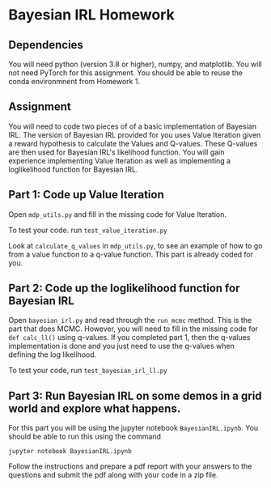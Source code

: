 # Bayesian IRL Homework

## Dependencies
You will need python (version 3.8 or higher), numpy, and matplotlib. You will not need PyTorch for this assignment.
You should be able to reuse the conda environmnent from Homework 1.

## Assignment

You will need to code two pieces of of a basic implementation of Bayesian IRL. The version of Bayesian IRL provided for you uses Value Iteration given a reward hypothesis to calculate the Values and Q-values. These Q-values are then used for Bayesian IRL's likelihood function. You will gain experience implementing Value Iteration as well as implementing a loglikelihood function for Bayesian IRL.

## Part 1: Code up Value Iteration
Open ```mdp_utils.py``` and fill in the missing code for Value Iteration.

To test your code. run 
```test_value_iteration.py```

Look at ```calculate_q_values``` in ```mdp_utils.py```, to see an example of how to go from a value function to a q-value function. This part is already coded for you.

## Part 2: Code up the loglikelihood function for Bayesian IRL


Open ```bayesian_irl.py``` and read through the ```run_mcmc``` method. This is the part that does MCMC. However, you will need to fill in the missing code for ```def calc_ll()``` using q-values. If you completed part 1, then the q-values implementation is done and you just need to use the q-values when defining the log likelihood. 

To test your code, run
```test_bayesian_irl_ll.py```


## Part 3: Run Bayesian IRL on some demos in a grid world and explore what happens.
For this part you will be using the jupyter notebook ```BayesianIRL.ipynb```. You should be able to run this using the command
```
jupyter notebook BayesianIRL.ipynb
```
Follow the instructions and prepare a pdf report with your answers to the questions and submit the pdf along with your code in a zip file.



